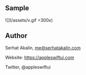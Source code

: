 ## Sample

![](/assets/v.gif =300x)


## Author

Serhat Akalin, me@serhatakalin.com

Website: https://appleswiftui.com

Twitter, @appleswiftui



